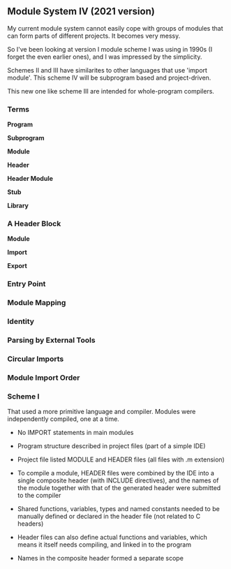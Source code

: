 ## Module System IV (2021 version)

My current module system cannot easily cope with groups of modules that can form parts of different projects. It becomes very messy.

So I've been looking at version I module scheme I was using in 1990s (I forget the even earlier ones), and I was impressed by the simplicity.

Schemes II and III have similarites to other languages that use 'import module'. This scheme IV will be subprogram based and project-driven.

This new one like scheme III are intended for whole-program compilers.

### Terms

**Program**


**Subprogram**

**Module**

**Header**

**Header Module**

**Stub**

**Library**

### A Header Block

**Module**

**Import**

**Export**

### Entry Point

### Module Mapping

### Identity

### Parsing by External Tools

### Circular Imports

### Module Import Order

### Scheme I

That used a more primitive language and compiler. Modules were independently compiled, one at a time.

* No IMPORT statements in main modules

* Program structure described in project files (part of a simple IDE)

* Project file listed MODULE and HEADER files (all files with .m extension)

* To compile a module, HEADER files were combined by the IDE into a single
  composite header (with INCLUDE directives), and the names of the module together
  with that of the generated header were submitted to the compiler

* Shared functions, variables, types and named constants needed to be
  manually defined or declared in the header file (not related to C headers)

* Header files can also define actual functions and variables, which means it
  itself needs compiling, and linked in to the program

* Names in the composite header formed a separate scope
